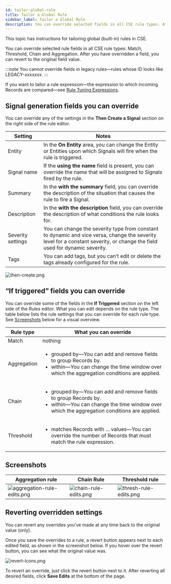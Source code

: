 ```yaml
---
id: tailor-global-rule
title: Tailor a Global Rule
sidebar_label: Tailor a Global Rule
description: You can override selected fields in all CSE rule types. After you have overridden a field, you can revert to the original field value.
---
```




This topic has instructions for tailoring global (built-in) rules in CSE. 

You can override selected rule fields in all CSE rule types: Match, Threshold, Chain and Aggregation. After you have overridden a field, you can revert to the original field value.

:::note
You cannot override fields in legacy rules—rules whose ID looks like LEGACY-*xxxxxxx*.
:::

If you want to tailor a rule expression—the expression to which incoming Records are compared—see [Rule Tuning Expressions](rule-tuning-expressions.md).

## Signal generation fields you can override

You can override any of the settings in the **Then Create a Signal** section on the right side of the rule editor.  

| Setting | Notes |
|--|--|
| Entity | In the **On Entity** area, you can change the Entity or Entities upon which Signals will fire when the rule is triggered.  |
| Signal name | If the **using the name** field is present, you can override the name that will be assigned to Signals fired by the rule. |
| Summary | In the **with the summary** field, you can override the description of the situation that causes the rule to fire a Signal. |
| Description | In the **with the description** field, you can override the description of what conditions the rule looks for.  |
| Severity settings | You can change the severity type from constant to dynamic and vice versa, change the severity level for a constant severity, or change the field used for dynamic severity. |
| Tags | You can add tags, but you can’t edit or delete the tags already configured for the rule. |

![then-create.png](/img/cse/then-create.png)

## “If triggered” fields you can override

You can override some of the fields in the **If Triggered** section on the left side of the Rules editor. What you can edit depends on the rule type. The table below lists the rule settings that you can override for each rule type. See [Screenshots](tailor-global-rule.md) below for a visual overview.

| Rule type | What you can override |
|--|--|
| Match | nothing |
| Aggregation | <ul><li>grouped by—You can add and remove fields to group Records by. </li><li>within—You can change the time window over which the aggregation conditions are applied.</li></ul> |
| Chain | <ul><li>grouped by—You can add and remove fields to group Records by.</li><li>within—You can change the time window over which the aggregation conditions are applied.</li></ul> |
| Threshold | <ul><li>matches Records with ... values—You can override the number of Records that must match the rule expression.</li></ul> |

## Screenshots

| Aggregation rule | Chain Rule | Threshold rule |
|--|--|--|
| ![aggregation-rule-edits.png](/img/cse/aggregation-rule-edits.png) | ![chain-rule-edits.png](/img/cse/chain-rule-edits.png) | ![thresh-rule-edits.png](/img/cse/thresh-rule-edits.png) |

## Reverting overridden settings

You can revert any overrides you’ve made at any time back to the original value (only). 

Once you save the overrides to a rule, a revert button appears next to each edited field, as shown in the screenshot below. If you hover over the revert button, you can see what the original value was.

![revert-icons.png](/img/cse/revert-icons.png)

To revert an override, just click the revert button next to it. After reverting all desired fields, click **Save Edits** at the bottom of the page. 
